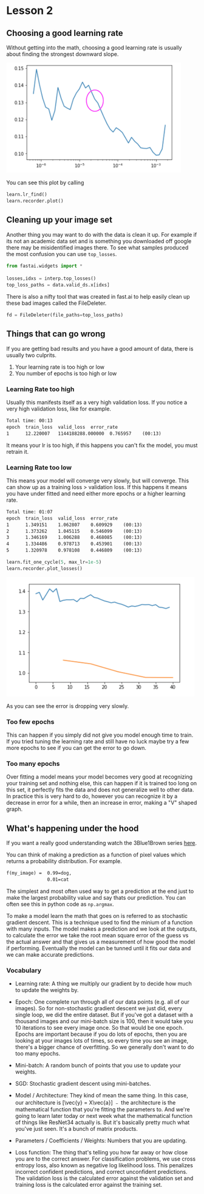 # Lesson 2

## Choosing a good learning rate

Without getting into the math, choosing a good learning rate is usually about finding the strongest downward slope.

<img src="images/lr_slope.png">

You can see this plot by calling

```Python
learn.lr_find()
learn.recorder.plot()
```

## Cleaning up your image set

Another thing you may want to do with the data is clean it up. For example if its not an academic data set and is something you downloaded off google there may be misidentified images there. To see what samples produced the most confusion you can use `top_losses`.

```Python
from fastai.widgets import *

losses,idxs = interp.top_losses()
top_loss_paths = data.valid_ds.x[idxs]
```

There is also a nifty tool that was created in fast.ai to help easily clean up these bad images called the FileDeleter.

```Python
fd = FileDeleter(file_paths=top_loss_paths)
```

## Things that can go wrong

If you are getting bad results and you have a good amount of data, there is usually two culprits.

1. Your learning rate is too high or low
2. You number of epochs is too high or low

### Learning Rate too high

Usually this manifests itself as a very high validation loss. If you notice a very high validation loss, like for example.

```txt
Total time: 00:13
epoch  train_loss  valid_loss  error_rate
1      12.220007   1144188288.000000  0.765957    (00:13)
```

It means your lr is too high, if this happens you can't fix the model, you must retrain it.

### Learning Rate too low

This means your model will converge very slowly, but will converge. This can show up as a training loss > validation loss. If this happens it means you have under fitted and need either more epochs or a higher learning rate.

```txt
Total time: 01:07
epoch  train_loss  valid_loss  error_rate
1      1.349151    1.062807    0.609929    (00:13)
2      1.373262    1.045115    0.546099    (00:13)
3      1.346169    1.006288    0.468085    (00:13)
4      1.334486    0.978713    0.453901    (00:13)
5      1.320978    0.978108    0.446809    (00:13)
```

```python
learn.fit_one_cycle(5, max_lr=1e-5)
learn.recorder.plot_losses()
```

<img src="images/slow_lr.png">

As you can see the error is dropping very slowly.

### Too few epochs

This can happen if you simply did not give you model enough time to train. If you tried tuning the learning rate and still have no luck maybe try a few more epochs to see if you can get the error to go down.

### Too many epochs

Over fitting a model means your model becomes very good at recognizing your training set and nothing else, this can happen if it is trained too long on this set, it perfectly fits the data and does not generalize well to other data. In practice this is very hard to do, however you can recognize it by a decrease in error for a while, then an increase in error, making a "V" shaped graph.

## What's happening under the hood

If you want a really good understanding watch the 3Blue1Brown series [here](https://www.youtube.com/watch?v=aircAruvnKk).

You can think of making a prediction as a function of pixel values which returns a probability distribution. For example.

```txt
f(my_image) =  0.99=dog,
               0.01=cat
```

The simplest and most often used way to get a prediction at the end just to make the largest probability value and say thats our prediction. You can often see this in python code as `np.argmax`.

To make a model learn the math that goes on is referred to as stochastic gradient descent. This is a technique used to find the minium of a function with many inputs. The model makes a prediction and we look at the outputs, to calculate the error we take the root mean square error of the guess vs the actual answer and that gives us a measurement of how good the model if performing. Eventually the model can be tunned until it fits our data and we can make accurate predictions.

### Vocabulary

- Learning rate: A thing we multiply our gradient by to decide how much to update the weights by.

- Epoch: One complete run through all of our data points (e.g. all of our images). So for non-stochastic gradient descent we just did, every single loop, we did the entire dataset. But if you've got a dataset with a thousand images and our mini-batch size is 100, then it would take you 10 iterations to see every image once. So that would be one epoch. Epochs are important because if you do lots of epochs, then you are looking at your images lots of times, so every time you see an image, there's a bigger chance of overfitting. So we generally don't want to do too many epochs.

- Mini-batch: A random bunch of points that you use to update your weights.

- SGD: Stochastic gradient descent using mini-batches.

- Model / Architecture: They kind of mean the same thing. In this case, our architecture is [\vec{y} = X\vec{a}] ﹣ the architecture is the mathematical function that you're fitting the parameters to. And we're going to learn later today or next week what the mathematical function of things like ResNet34 actually is. But it's basically pretty much what you've just seen. It's a bunch of matrix products.

- Parameters / Coefficients / Weights: Numbers that you are updating.

- Loss function: The thing that's telling you how far away or how close you are to the correct answer. For classification problems, we use cross entropy loss, also known as negative log likelihood loss. This penalizes incorrect confident predictions, and correct unconfident predictions. The validation loss is the calculated error against the validation set and training loss is the calculated error against the training set.
